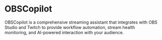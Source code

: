 # OBSCopilot

OBSCopilot is a comprehensive streaming assistant that integrates with OBS Studio and Twitch to provide workflow automation, stream health monitoring, and AI-powered interaction with your audience.